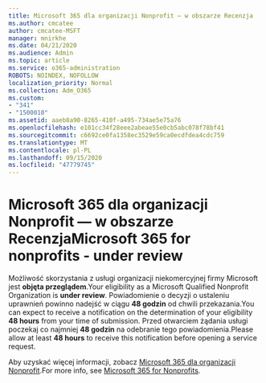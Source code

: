 ```yaml
---
title: Microsoft 365 dla organizacji Nonprofit — w obszarze Recenzja
ms.author: cmcatee
author: cmcatee-MSFT
manager: mnirkhe
ms.date: 04/21/2020
ms.audience: Admin
ms.topic: article
ms.service: o365-administration
ROBOTS: NOINDEX, NOFOLLOW
localization_priority: Normal
ms.collection: Adm_O365
ms.custom:
- "341"
- "1500010"
ms.assetid: aaeb8a90-8265-410f-a495-734ae5e75a76
ms.openlocfilehash: e101cc34f28eee2abeae55e0cb5abc078f78bf41
ms.sourcegitcommit: c6692ce0fa1358ec3529e59ca0ecdfdea4cdc759
ms.translationtype: MT
ms.contentlocale: pl-PL
ms.lasthandoff: 09/15/2020
ms.locfileid: "47779745"
---
```

# <a name="microsoft-365-for-nonprofits---under-review"></a><span data-ttu-id="e3a5b-102">Microsoft 365 dla organizacji Nonprofit — w obszarze Recenzja</span><span class="sxs-lookup"><span data-stu-id="e3a5b-102">Microsoft 365 for nonprofits - under review</span></span>

<span data-ttu-id="e3a5b-103">Możliwość skorzystania z usługi organizacji niekomercyjnej firmy Microsoft jest **objęta przeglądem**.</span><span class="sxs-lookup"><span data-stu-id="e3a5b-103">Your eligibility as a Microsoft Qualified Nonprofit Organization is **under review**.</span></span> <span data-ttu-id="e3a5b-104">Powiadomienie o decyzji o ustaleniu uprawnień powinno nadejść w ciągu **48 godzin** od chwili przekazania.</span><span class="sxs-lookup"><span data-stu-id="e3a5b-104">You can expect to receive a notification on the determination of your eligibility **48 hours** from your time of submission.</span></span> <span data-ttu-id="e3a5b-105">Przed otwarciem żądania usługi poczekaj co najmniej **48 godzin** na odebranie tego powiadomienia.</span><span class="sxs-lookup"><span data-stu-id="e3a5b-105">Please allow at least **48 hours** to receive this notification before opening a service request.</span></span> 

<span data-ttu-id="e3a5b-106">Aby uzyskać więcej informacji, zobacz [Microsoft 365 dla organizacji Nonprofit](https://www.microsoft.com/nonprofits/microsoft-365).</span><span class="sxs-lookup"><span data-stu-id="e3a5b-106">For more info, see [Microsoft 365 for Nonprofits](https://www.microsoft.com/nonprofits/microsoft-365).</span></span> 
